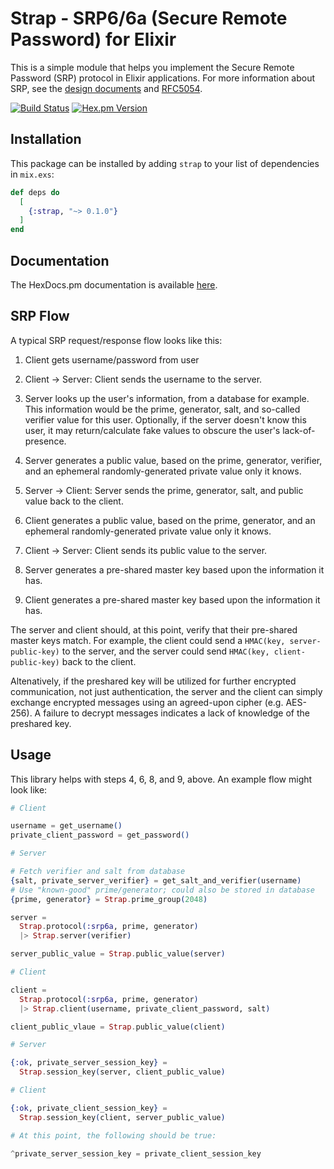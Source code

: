 # Strap - SRP6/6a (Secure Remote Password) for Elixir

This is a simple module that helps you implement the Secure Remote Password
(SRP) protocol in Elixir applications. For more information about SRP, see
the [design documents](http://srp.stanford.edu/design.html) and
[RFC5054](https://tools.ietf.org/html/rfc5054).

[![Build Status](https://travis-ci.org/twooster/strap.svg?branch=master)](https://travis-ci.org/twooster/strap)
[![Hex.pm Version](http://img.shields.io/hexpm/v/strap.svg?style=flat)](https://hex.pm/packages/strap)

## Installation

This package can be installed by adding `strap` to your list of dependencies in
`mix.exs`:

```elixir
def deps do
  [
    {:strap, "~> 0.1.0"}
  ]
end
```

## Documentation

The HexDocs.pm documentation is available [here](https://hexdocs.pm/strap).

## SRP Flow

A typical SRP request/response flow looks like this:

1. Client gets username/password from user

2. Client -> Server: Client sends the username to the server.

3. Server looks up the user's information, from a database for example.
   This information would be the prime, generator, salt, and so-called verifier
   value for this user. Optionally, if the server doesn't know this user, it
   may return/calculate fake values to obscure the user's lack-of-presence.

4. Server generates a public value, based on the prime, generator, verifier,
   and an ephemeral randomly-generated private value only it knows.

5. Server -> Client: Server sends the prime, generator, salt, and
   public value back to the client.

6. Client generates a public value, based on the prime, generator, and
   an ephemeral randomly-generated private value only it knows.

7. Client -> Server: Client sends its public value to the server.

8. Server generates a pre-shared master key based upon the information it has.

9. Client generates a pre-shared master key based upon the information it has.

The server and client should, at this point, verify that their pre-shared master
keys match. For example, the client could send a `HMAC(key, server-public-key)`
to the server, and the server could send `HMAC(key, client-public-key)` back
to the client.

Altenatively, if the preshared key will be utilized for further encrypted
communication, not just authentication, the server and the client can simply
exchange encrypted messages using an agreed-upon cipher (e.g. AES-256). A
failure to decrypt messages indicates a lack of knowledge of the preshared key.

## Usage

This library helps with steps 4, 6, 8, and 9, above. An example flow might look
like:

```elixir
# Client

username = get_username()
private_client_password = get_password()

# Server

# Fetch verifier and salt from database
{salt, private_server_verifier} = get_salt_and_verifier(username)
# Use "known-good" prime/generator; could also be stored in database
{prime, generator} = Strap.prime_group(2048)

server =
  Strap.protocol(:srp6a, prime, generator)
  |> Strap.server(verifier)

server_public_value = Strap.public_value(server)

# Client

client =
  Strap.protocol(:srp6a, prime, generator)
  |> Strap.client(username, private_client_password, salt)

client_public_vlaue = Strap.public_value(client)

# Server

{:ok, private_server_session_key} =
  Strap.session_key(server, client_public_value)

# Client

{:ok, private_client_session_key} =
  Strap.session_key(client, server_public_value)

# At this point, the following should be true:

^private_server_session_key = private_client_session_key
```
